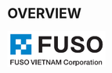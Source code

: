 # OVERVIEW
<picture>
  <img alt="Dynamo Logo" src="https://github.com/thuanfvc004/Test/blob/3ab9f1bff2836c399648893e8fe851b9af826b6c/logo_FVC.PNG" width="200">
</picture>